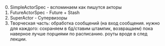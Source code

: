  0) SimpleActorSpec - вспоминаем как пишутся акторы
 1) FutureActorSpec - Future + Stash
 2) SuperActor - Супервизоры
 3) Творческая часть: 
 обработка сообщений (на вход сообщения. нужно для каждого: сохраняем в бд/ставим штампик, возвращаем) 
 пока наверное лучше порциями по расписанию. роуты вроде в след лекции.
 